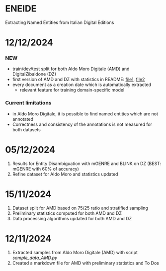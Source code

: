 # ENEIDE
Extracting Named Entities from Italian Digital Editions

# 12/12/2024
### NEW
* train/dev/test split for both Aldo Moro Digitale (AMD) and DigitalZibaldone (DZ)
* first version of AMD and DZ with statistics in README:  [file1](AMD/README.md), [file2](DZ/README.md)
* every document as a creation date which is automatically extracted
    *  relevant feature for training domain-specific model

### Current limitations
* in Aldo Moro Digitale, it is possible to find named entities which are not annotated
* Correctness and consistency of the annotations is not measured for both datasets

# 05/12/2024

1. Results for Entity Disambiguation with mGENRE and BLINK on DZ (BEST: mGENRE with 60% of accuracy)
2. Refine dataset for Aldo Moro and statistics updated

# 15/11/2024

1. Dataset split for AMD based on 75/25 ratio and stratified sampling
2. Preliminary statistics computed for both AMD and DZ
3. Data processing algorithms updated for both AMD and DZ

# 12/11/2024

1. Extracted samples from Aldo Moro Digitale (AMD) with script *sample_data_AMD.py*
2. Created a markdown file for AMD with preliminary statistics and To Dos


